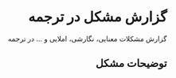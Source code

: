 <div dir="rtl">

# گزارش مشکل در ترجمه

گزارش مشکلات معنایی، نگارشی، املایی و ... در ترجمه

## توضیحات مشکل

<!--در اینجا ذکر کنید که مشکل دقیقا در کدام قسمت است و دقیقا چه مشکلی است-->

</div>
